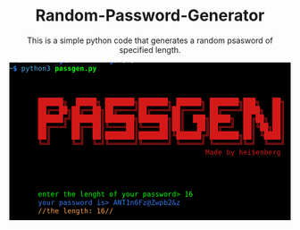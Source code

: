 <div align='center'>
<h1>Random-Password-Generator</h1> 
<p>This is a simple python code that generates a random psasword of specified length.</p>
<img src="https://github.com/L101111/Random-Password-Generator/blob/main/screen.png" />
</div>
